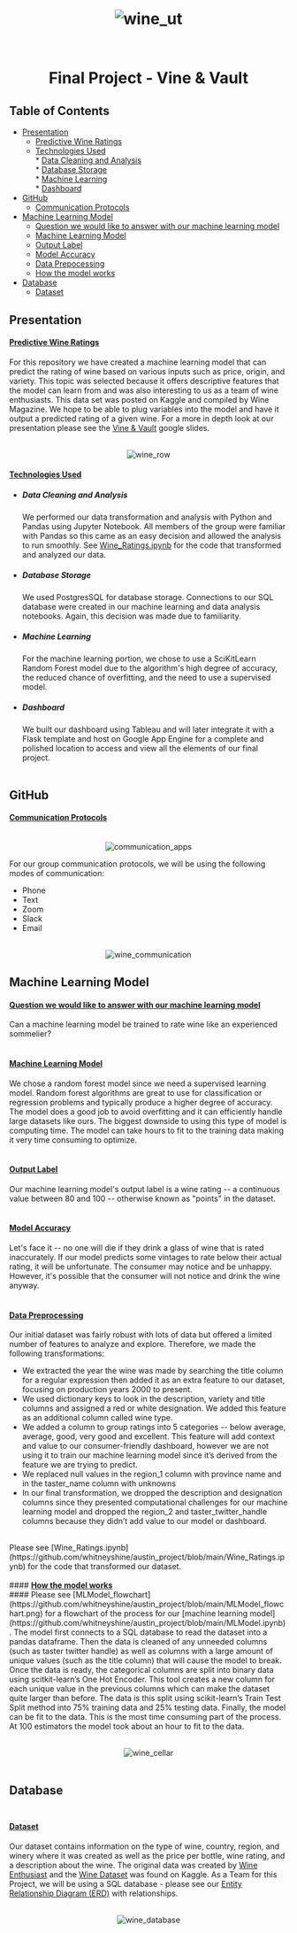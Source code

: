 <div align="center">
  
  # ![wine_ut](Images/wine_ut.png)<br><br> 
  
</div>
<div align="center">

# Final Project - Vine & Vault
</div>
                          

## Table of Contents
* [Presentation](#Presentation)<br>
    * [Predictive Wine Ratings](#Predictive-Wine-Ratings)<br>
    * [Technologies Used](#Technologies-Used)<br>
          *  [Data Cleaning and Analysis](#Data-Cleaning-And-Analysis)<br>
          *  [Database Storage](#Database-Storage)<br>
          *  [Machine Learning](#Machine-Learning)<br>
          *  [Dashboard](#Dashboard)<br>
* [GitHub](#GitHub)<br>
    * [Communication Protocols](#Communication-Protocols)<br>
* [Machine Learning Model](#Machine-Learning-Model)<br>
    * [Question we would like to answer with our machine learning model](#Question-we-would-like-to-answer-with-our-machine-learning-model)<br>
    * [Machine Learning Model](#Machine-Learning-Model)<br>
    * [Output Label](#Output-Label)<br>
    * [Model Accuracy](#Model-Accuracy)<br>
    * [Data Prepocessing](#Data-Preprocessing)<br>
    * [How the model works](#How-the-model-works)<br>
* [Database](#Database)
    * [Dataset](#Dataset)<br>

## Presentation

#### <ins><b>Predictive Wine Ratings</ins></b><br> ####
For this repository we have created a machine learning model that can predict the rating of wine based on various inputs such as price, origin, and variety. This topic was selected because it offers descriptive features that the model can learn from and was also interesting to us as a team of wine enthusiasts. This data set was posted on Kaggle and compiled by Wine Magazine. We hope to be able to plug variables into the model and have it output a predicted rating of a given wine. For a more in depth look at our presentation please see the [Vine & Vault]( https://docs.google.com/presentation/d/1Y30czQ6kugodLCrJLLdQ3cycAYm2OTq6B37aSAKsT3E/edit?usp=sharing) google slides.<br><br>

<div align="center">
  
  ![wine_row](Images/wine_row.png)
  
</div>

#### <ins><b>Technologies Used</ins></b><br> ####

* ##### <b>Data Cleaning and Analysis</b><br> #####
  We performed our data transformation and analysis with Python and Pandas using Jupyter Notebook. All members of the group were familiar with Pandas so this came as an easy decision and allowed the analysis to run smoothly. See [Wine_Ratings.ipynb](https://github.com/whitneyshine/austin_project/blob/main/Wine_Ratings.ipynb) for the code that transformed and analyzed our data.<br>
* ##### <b>Database Storage</b><br> #####
  We used PostgresSQL for database storage. Connections to our SQL database were created in our machine learning and data analysis notebooks. Again, this decision was made due to familiarity.<br>
* ##### <b>Machine Learning</b><br> #####
  For the machine learning portion, we chose to use a SciKitLearn Random Forest model due to the algorithm's high degree of accuracy, the reduced chance of overfitting, and the need to use a supervised model.<br>
* ##### <b>Dashboard</b><br> #####
  We built our dashboard using Tableau and will later integrate it with a Flask template and host on Google App Engine for a complete and polished location to access and view all the elements of our final project.<br><br>



## GitHub
#### <ins><b>Communication Protocols</ins></b><br><br> ####
<div align="center">
  
![communication_apps](Images/communication_apps.png)

 </div>


For our group communication protocols, we will be using the following modes of communication:<br>
* Phone<br>
* Text<br>
* Zoom<br>
* Slack<br>
* Email<br><br>
<div align="center">
  
![wine_communication](Images/wine_communication.png)

</div>


## Machine Learning Model

#### <ins><b>Question we would like to answer with our machine learning model</ins></b><br> ####
Can a machine learning model be trained to rate wine like an experienced sommelier? <br><br>
#### <ins><b>Machine Learning Model</ins></b><br> ####
We chose a random forest model since we need a supervised learning model. Random forest algorithms are great to use for classification or regression problems and typically produce a higher degree of accuracy. The model does a good job to avoid overfitting and it can efficiently handle large datasets like ours. The biggest downside to using this type of model is computing time. The model can take hours to fit to the training data making it very time consuming to optimize.<br><br>
#### <ins><b>Output Label</ins></b><br> ####
Our machine learning model's output label is a wine rating -- a continuous value between 80 and 100 -- otherwise known as "points" in the dataset.<br><br> 
#### <ins><b>Model Accuracy</ins></b><br> ####
Let's face it -- no one will die if they drink a glass of wine that is rated inaccurately. If our model predicts some vintages to rate below their actual rating, it will be unfortunate. The consumer may notice and be unhappy. However, it's possible that the consumer will not notice and drink the wine anyway.<br><br> 
#### <ins><b>Data Preprocessing</ins></b><br> ####
Our initial dataset was fairly robust with lots of data but offered a limited number of features to analyze and explore. Therefore, we made the following transformations: 
* We extracted the year the wine was made by searching the title column for a regular expression then added it as an extra feature to our dataset, focusing on production years 2000 to present.
* We used dictionary keys to look in the description, variety and title columns and assigned a red or white designation. We added this feature as an additional column called wine type.
* We added a column to group ratings into 5 categories -- below average, average, good, very good and excellent. This feature will add context and value to our consumer-friendly dashboard, however we are not using it to train our machine learning model since it’s derived from the feature we are trying to predict.
* We replaced null values in the region_1 column with province name and in the taster_name column with unknowns
* In our final transformation, we dropped the description and designation columns since they presented computational challenges for our machine learning model and dropped the region_2 and taster_twitter_handle columns because they didn’t add value to our model or dashboard.
<br>
Please see [Wine_Ratings.ipynb](https://github.com/whitneyshine/austin_project/blob/main/Wine_Ratings.ipynb) for the code that transformed our dataset.
<br><br> 
#### <ins><b>How the model works</ins></b><br> ####
Please see [MLModel_flowchart](https://github.com/whitneyshine/austin_project/blob/main/MLModel_flowchart.png) for a flowchart of the process for our [machine learning model](https://github.com/whitneyshine/austin_project/blob/main/MLModel.ipynb).  The model first connects to a SQL database to read the dataset into a pandas dataframe. Then the data is cleaned of any unneeded columns (such as taster twitter handle) as well as columns with a large amount of unique values (such as the title column) that will cause the model to break. Once the data is ready, the categorical columns are split into binary data using scitkit-learn’s One Hot Encoder. This tool creates a new column for each unique value in the previous columns which can make the dataset quite larger than before. The data is this split using scikit-learn’s Train Test Split method into 75% training data and 25% testing data. Finally, the model can be fit to the data. This is the most time consuming part of the process. At 100 estimators the model took about an hour to fit to the data. <br><br>
<div align="center">
  
![wine_cellar](Images/wine_cellar.png)<br><br>

</div>



## Database<br><br>

#### <ins><b>Dataset</ins></b><br> ####
Our dataset contains information on the type of wine, country, region, and winery where it was created as well as the price per bottle, wine rating, and a description about the wine.  The original data was created by [Wine Enthusiast](https://www.winemag.com/ratings/?utm_source=wineenthusiast.com&utm_medium=affiliate&utm_content=topnav) and the [Wine Dataset](https://www.kaggle.com/zynicide/wine-reviews) was found on Kaggle.  As a Team for this Project, we will be using a SQL database - please see our [Entity Relationship Diagram (ERD)](https://github.com/whitneyshine/austin_project/blob/main/QuickDBD-Winemag_data.png) with relationships.
<br><br>
<div align="center">
  
![wine_database](Images/wine_database.png)

</div>

